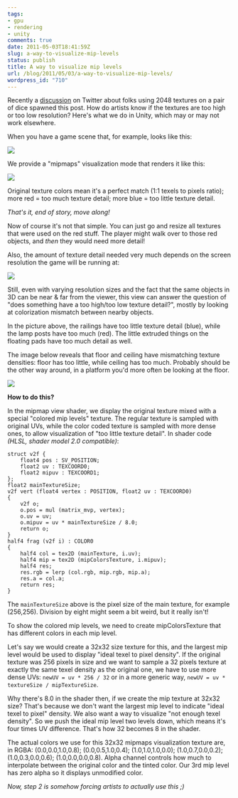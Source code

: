 ```yaml
---
tags:
- gpu
- rendering
- unity
comments: true
date: 2011-05-03T18:41:59Z
slug: a-way-to-visualize-mip-levels
status: publish
title: A way to visualize mip levels
url: /blog/2011/05/03/a-way-to-visualize-mip-levels/
wordpress_id: "710"
---
```


Recently a [discussion](http://twitter.com/#!/aras_p/status/63538509952200705) on Twitter about folks using 2048 textures on a pair of dice spawned this post. How do artists know if the textures are too high or too low resolution? Here's what we do in Unity, which may or may not work elsewhere.

When you have a game scene that, for example, looks like this:

[![](/blog/wp-content/uploads/2011/05/BootcampNormal-500x283.jpg)](/blog/wp-content/uploads/2011/05/BootcampNormal.jpg)

We provide a "mipmaps" visualization mode that renders it like this:

[![](/blog/wp-content/uploads/2011/05/BootcampMips-500x283.jpg)](/blog/wp-content/uploads/2011/05/BootcampMips.jpg)

Original texture colors mean it's a perfect match (1:1 texels to pixels ratio); more red = too much texture detail; more blue = too little texture detail.

_That's it, end of story, move along!_

Now of course it's not that simple. You can just go and resize all textures that were used on the red stuff. The player might walk over to those red objects, and _then_ they would need more detail!

Also, the amount of texture detail needed very much depends on the screen resolution the game will be running at:

[![](/blog/wp-content/uploads/2011/05/PlatformerSizes-500x190.jpg)](/blog/wp-content/uploads/2011/05/PlatformerSizes.jpg)

Still, even with varying resolution sizes and the fact that the same objects in 3D can be near & far from the viewer, this view can answer the question of "does something have a too high/too low texture detail?", mostly by looking at colorization mismatch between nearby objects.

In the picture above, the railings have too little texture detail (blue), while the lamp posts have too much (red). The little extruded things on the floating pads have too much detail as well.

The image below reveals that floor and ceiling have mismatching texture densities: floor has too little, while ceiling has too much. Probably should be the other way around, in a platform you'd more often be looking at the floor.

[![](/blog/wp-content/uploads/2011/05/FloorCeiling1-500x318.jpg)](/blog/wp-content/uploads/2011/05/FloorCeiling1.jpg)

**How to do this?**

In the mipmap view shader, we display the original texture mixed with a special "colored mip levels" texture. The regular texture is sampled with original UVs, while the color coded texture is sampled with more dense ones, to allow visualization of "too little texture detail". In shader code _(HLSL, shader model 2.0 compatible)_:


```
struct v2f {
    float4 pos : SV_POSITION;
    float2 uv : TEXCOORD0;
    float2 mipuv : TEXCOORD1;
};
float2 mainTextureSize;
v2f vert (float4 vertex : POSITION, float2 uv : TEXCOORD0)
{
    v2f o;
    o.pos = mul (matrix_mvp, vertex);
    o.uv = uv;
    o.mipuv = uv * mainTextureSize / 8.0;
    return o;
}
half4 frag (v2f i) : COLOR0
{
    half4 col = tex2D (mainTexture, i.uv);
    half4 mip = tex2D (mipColorsTexture, i.mipuv);
    half4 res;
    res.rgb = lerp (col.rgb, mip.rgb, mip.a);
    res.a = col.a;
    return res;    
}
```

The `mainTextureSize` above is the pixel size of the main texture, for example (256,256). Division by eight might seem a bit weird, but it really isn't!

To show the colored mip levels, we need to create mipColorsTexture that has different colors in each mip level.

Let's say we would create a 32x32 size texture for this, and the largest mip level would be used to display "ideal texel to pixel density". If the original texture was 256 pixels in size and we want to sample a 32 pixels texture at exactly the same texel density as the original one, we have to use more dense UVs: `newUV = uv * 256 / 32` or in a more generic way, `newUV = uv * textureSize / mipTextureSize`.

Why there's 8.0 in the shader then, if we create the mip texture at 32x32 size? That's because we don't want the largest mip level to indicate "ideal texel to pixel" density. We also want a way to visualize "not enough texel density". So we push the ideal mip level two levels down, which means it's four times UV difference. That's how 32 becomes 8 in the shader.

The actual colors we use for this 32x32 mipmaps visualization texture are, in RGBA: (0.0,0.0,1.0,0.8); (0.0,0.5,1.0,0.4); (1.0,1.0,1.0,0.0); (1.0,0.7,0.0,0.2); (1.0,0.3,0.0,0.6); (1.0,0.0,0.0,0.8). Alpha channel controls how much to interpolate between the original color and the tinted color. Our 3rd mip level has zero alpha so it displays unmodified color.

_Now, step 2 is somehow forcing artists to actually use this ;)_
